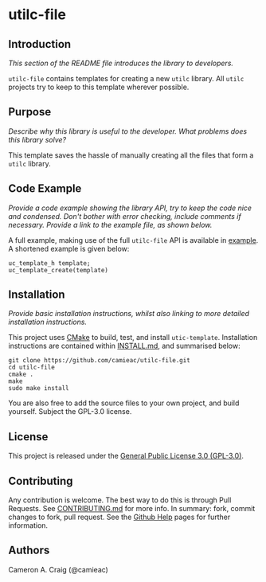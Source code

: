 [//]: # (The name of the project should appear at the top of the file.)

[//]: # (Remove all of these comments when done.)

# utilc-file

## Introduction
_This section of the README file introduces the library to developers._

`utilc-file` contains templates for creating a new `utilc` library.
All `utilc` projects try to keep to this template wherever possible.


## Purpose
_Describe why this library is useful to the developer. What problems does this library solve?_

This template saves the hassle of manually creating all the files that form a `utilc` library.

## Code Example
_Provide a code example showing the library API, try to keep the code nice and condensed.
Don't bother with error checking, include comments if necessary.
Provide a link to the example file, as shown below._

A full example, making use of the full `utilc-file` API is available in [example](https://github.com/camieac/utilc-file/blob/master/example/utilc-file-example.c). A shortened example is given below:
```
uc_template_h template;
uc_template_create(template)
```

## Installation
_Provide basic installation instructions, whilst also linking to more detailed installation instructions._

This project uses [CMake](https://cmake.org/) to build, test, and install `utic-template`. Installation instructions are contained within [INSTALL.md](https://github.com/camieac/utilc-file/blob/master/INSTALL.md), and summarised below:

```
git clone https://github.com/camieac/utilc-file.git
cd utilc-file
cmake .
make
sudo make install
```

You are also free to add the source files to your own project, and build yourself. Subject the GPL-3.0 license.

[//]: # (Leave the license as-is, and there shouldn't be any need to change the below text.)

## License
This project is released under the [General Public License 3.0 (GPL-3.0)](https://github.com/camieac/utilc-file/blob/master/LICENSE).

[//]: # (The below text should be suitable for most projects.)

## Contributing
Any contribution is welcome. The best way to do this is through Pull Requests. See [CONTRIBUTING.md](https://github.com/camieac/utilc-file/blob/master/CONTRIBUTING.md) for more info. In summary: fork, commit changes to fork, pull request. See the [Github Help](https://help.github.com/articles/creating-a-pull-request-from-a-fork/) pages for further information.

[//]: # (Add the authors here, update as necessary.)
## Authors
Cameron A. Craig (@camieac)
